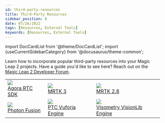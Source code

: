 ```yaml
---
id: third-party-resources
title: Third-Party Resources
sidebar_position: 0
date: 07/26/2022
tags: [Resources, External Tools]
keywords: [Resources, External Tools]
---
```


import DocCardList from '@theme/DocCardList';
import {useCurrentSidebarCategory} from '@docusaurus/theme-common';

Learn how to incorporate popular third-party resources into your Magic Leap 2 projects. Have a guide you'd like to see here? Reach out on the [Magic Leap 2 Developer Forum](https://forum.magicleap.cloud/).

<table class="ml2-overview-table">
  <tr>
    <td>
      <a href="/versioned_docs/version-14-Jun-2023/versioned_docs/version-14-Jun-2023/guides/third-party/agora">
        <img src="/img/third-party/agora.png" />
        <div class="ml2-overview-image-text">Agora RTC SDK</div>
      </a>
    </td>
        <td>
      <a href="/versioned_docs/version-14-Jun-2023/versioned_docs/version-14-Jun-2023/guides/third-party/mrtk3/mrtk3-overview">
        <img src="/img/ml2-overview/mrtk-logo.png" />
        <div class="ml2-overview-image-text">MRTK 3</div>
      </a>
    </td>
    <td>
      <a href="/versioned_docs/version-14-Jun-2023/versioned_docs/version-14-Jun-2023/guides/third-party/mrtk">
        <img src="/img/ml2-overview/mrtk-logo.png" />
        <div class="ml2-overview-image-text">MRTK 2.8</div>
      </a>
    </td>
  </tr>
    <tr>
    <td>
      <a href="/versioned_docs/version-14-Jun-2023/versioned_docs/version-14-Jun-2023/guides/third-party/networking/photon-fusion">
        <img src="/img/third-party/photon.png" />
        <div class="ml2-overview-image-text">Photon Fusion</div>
      </a>
    </td>
    <td>
      <a href="/versioned_docs/version-14-Jun-2023/versioned_docs/version-14-Jun-2023/guides/third-party/ptc/vuforia-overview">
        <img src="/img/ml2-overview/ptc-logo.png" />
        <div class="ml2-overview-image-text">PTC Vuforia Engine</div>
      </a>
    </td>
    <td>
      <a href="/versioned_docs/version-14-Jun-2023/versioned_docs/version-14-Jun-2023/guides/third-party/visometry/visionlib">
        <img src="/img/third-party/visionlib.png" />
        <div class="ml2-overview-image-text">Visometry VisionLib Engine</div>
      </a>
    </td>
  </tr>
</table>

